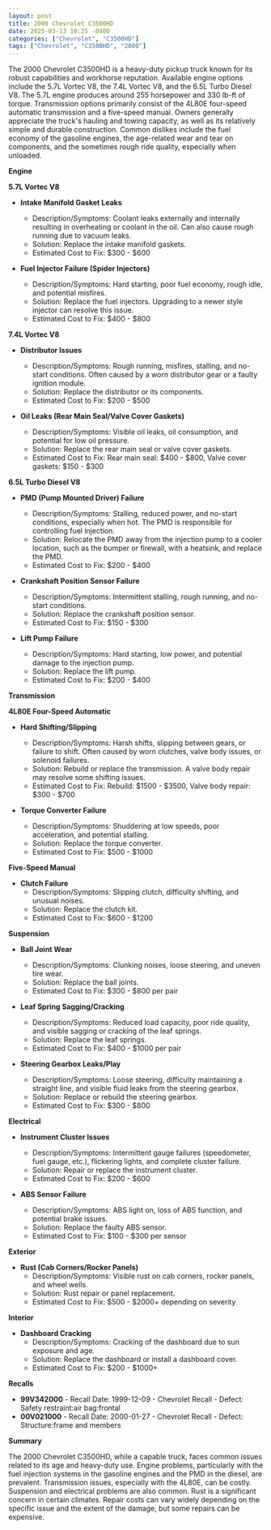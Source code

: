 ```yaml
---
layout: post
title: 2000 Chevrolet C3500HD
date: 2025-03-13 10:25 -0400
categories: ["Chevrolet", "C3500HD"]
tags: ["Chevrolet", "C3500HD", "2000"]
---
```

The 2000 Chevrolet C3500HD is a heavy-duty pickup truck known for its robust capabilities and workhorse reputation. Available engine options include the 5.7L Vortec V8, the 7.4L Vortec V8, and the 6.5L Turbo Diesel V8. The 5.7L engine produces around 255 horsepower and 330 lb-ft of torque. Transmission options primarily consist of the 4L80E four-speed automatic transmission and a five-speed manual. Owners generally appreciate the truck's hauling and towing capacity, as well as its relatively simple and durable construction. Common dislikes include the fuel economy of the gasoline engines, the age-related wear and tear on components, and the sometimes rough ride quality, especially when unloaded.

**Engine**

**5.7L Vortec V8**

*   **Intake Manifold Gasket Leaks**
    *   Description/Symptoms: Coolant leaks externally and internally resulting in overheating or coolant in the oil. Can also cause rough running due to vacuum leaks.
    *   Solution: Replace the intake manifold gaskets.
    *   Estimated Cost to Fix: $300 - $600

*   **Fuel Injector Failure (Spider Injectors)**
    *   Description/Symptoms: Hard starting, poor fuel economy, rough idle, and potential misfires.
    *   Solution: Replace the fuel injectors. Upgrading to a newer style injector can resolve this issue.
    *   Estimated Cost to Fix: $400 - $800

**7.4L Vortec V8**

*   **Distributor Issues**
    *   Description/Symptoms: Rough running, misfires, stalling, and no-start conditions. Often caused by a worn distributor gear or a faulty ignition module.
    *   Solution: Replace the distributor or its components.
    *   Estimated Cost to Fix: $200 - $500

*   **Oil Leaks (Rear Main Seal/Valve Cover Gaskets)**
    *   Description/Symptoms: Visible oil leaks, oil consumption, and potential for low oil pressure.
    *   Solution: Replace the rear main seal or valve cover gaskets.
    *   Estimated Cost to Fix: Rear main seal: $400 - $800, Valve cover gaskets: $150 - $300

**6.5L Turbo Diesel V8**

*   **PMD (Pump Mounted Driver) Failure**
    *   Description/Symptoms: Stalling, reduced power, and no-start conditions, especially when hot. The PMD is responsible for controlling fuel injection.
    *   Solution: Relocate the PMD away from the injection pump to a cooler location, such as the bumper or firewall, with a heatsink, and replace the PMD.
    *   Estimated Cost to Fix: $200 - $400

*   **Crankshaft Position Sensor Failure**
    *   Description/Symptoms: Intermittent stalling, rough running, and no-start conditions.
    *   Solution: Replace the crankshaft position sensor.
    *   Estimated Cost to Fix: $150 - $300

*   **Lift Pump Failure**
    *   Description/Symptoms: Hard starting, low power, and potential damage to the injection pump.
    *   Solution: Replace the lift pump.
    *   Estimated Cost to Fix: $200 - $400

**Transmission**

**4L80E Four-Speed Automatic**

*   **Hard Shifting/Slipping**
    *   Description/Symptoms: Harsh shifts, slipping between gears, or failure to shift. Often caused by worn clutches, valve body issues, or solenoid failures.
    *   Solution: Rebuild or replace the transmission. A valve body repair may resolve some shifting issues.
    *   Estimated Cost to Fix: Rebuild: $1500 - $3500, Valve body repair: $300 - $700

*   **Torque Converter Failure**
    *   Description/Symptoms: Shuddering at low speeds, poor acceleration, and potential stalling.
    *   Solution: Replace the torque converter.
    *   Estimated Cost to Fix: $500 - $1000

**Five-Speed Manual**

*   **Clutch Failure**
    *   Description/Symptoms: Slipping clutch, difficulty shifting, and unusual noises.
    *   Solution: Replace the clutch kit.
    *   Estimated Cost to Fix: $600 - $1200

**Suspension**

*   **Ball Joint Wear**
    *   Description/Symptoms: Clunking noises, loose steering, and uneven tire wear.
    *   Solution: Replace the ball joints.
    *   Estimated Cost to Fix: $300 - $800 per pair

*   **Leaf Spring Sagging/Cracking**
    *   Description/Symptoms: Reduced load capacity, poor ride quality, and visible sagging or cracking of the leaf springs.
    *   Solution: Replace the leaf springs.
    *   Estimated Cost to Fix: $400 - $1000 per pair

*   **Steering Gearbox Leaks/Play**
    *   Description/Symptoms: Loose steering, difficulty maintaining a straight line, and visible fluid leaks from the steering gearbox.
    *   Solution: Replace or rebuild the steering gearbox.
    *   Estimated Cost to Fix: $300 - $800

**Electrical**

*   **Instrument Cluster Issues**
    *   Description/Symptoms: Intermittent gauge failures (speedometer, fuel gauge, etc.), flickering lights, and complete cluster failure.
    *   Solution: Repair or replace the instrument cluster.
    *   Estimated Cost to Fix: $200 - $600

*   **ABS Sensor Failure**
    *   Description/Symptoms: ABS light on, loss of ABS function, and potential brake issues.
    *   Solution: Replace the faulty ABS sensor.
    *   Estimated Cost to Fix: $100 - $300 per sensor

**Exterior**

*   **Rust (Cab Corners/Rocker Panels)**
    *   Description/Symptoms: Visible rust on cab corners, rocker panels, and wheel wells.
    *   Solution: Rust repair or panel replacement.
    *   Estimated Cost to Fix: $500 - $2000+ depending on severity

**Interior**

*   **Dashboard Cracking**
    *   Description/Symptoms: Cracking of the dashboard due to sun exposure and age.
    *   Solution: Replace the dashboard or install a dashboard cover.
    *   Estimated Cost to Fix: $200 - $1000+

**Recalls**
*   **99V342000** - Recall Date: 1999-12-09 - Chevrolet Recall - Defect: Safety restraint:air bag:frontal
*   **00V021000** - Recall Date: 2000-01-27 - Chevrolet Recall - Defect: Structure:frame and members

**Summary**

The 2000 Chevrolet C3500HD, while a capable truck, faces common issues related to its age and heavy-duty use. Engine problems, particularly with the fuel injection systems in the gasoline engines and the PMD in the diesel, are prevalent. Transmission issues, especially with the 4L80E, can be costly. Suspension and electrical problems are also common. Rust is a significant concern in certain climates. Repair costs can vary widely depending on the specific issue and the extent of the damage, but some repairs can be expensive.

